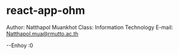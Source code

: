 # react-app-ohm
Author: Natthapol Muankhot
Class: Information Technology
E-mail: Natthapol.mua@rmutto.ac.th

--Enhoy :0